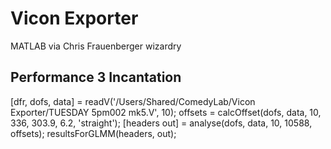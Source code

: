Vicon Exporter
==============

MATLAB via Chris Frauenberger wizardry

Performance 3 Incantation
-------------------------

[dfr, dofs, data] = readV('/Users/Shared/ComedyLab/Vicon Exporter/TUESDAY 5pm002 mk5.V', 10);
offsets = calcOffset(dofs, data, 10, 336, 303.9, 6.2, 'straight');
[headers out] = analyse(dofs, data, 10, 10588, offsets);
resultsForGLMM(headers, out);